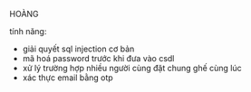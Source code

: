 HOÀNG

tính năng:
- giải quyết sql injection cơ bản
- mã hoá password trước khi đưa vào csdl
- xử lý trường hợp nhiều người cùng đặt chung ghế cùng lúc
- xác thực email bằng otp